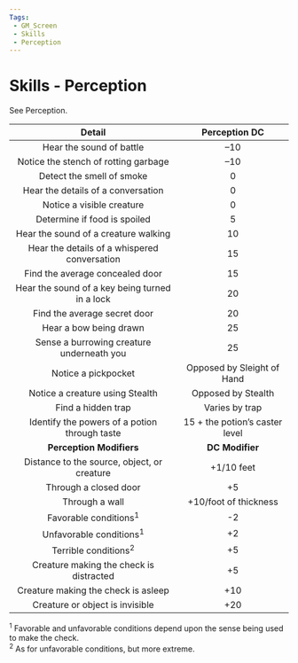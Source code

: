 ```yaml
---
Tags:
 - GM_Screen
 - Skills
 - Perception
---
```

# Skills - Perception

See Perception.

|                   **Detail**                   |       **Perception DC**        |
|:----------------------------------------------:|:------------------------------:|
|            Hear the sound of battle            |              –10               |
|      Notice the stench of rotting garbage      |              –10               |
|           Detect the smell of smoke            |               0                |
|       Hear the details of a conversation       |               0                |
|           Notice a visible creature            |               0                |
|          Determine if food is spoiled          |               5                |
|      Hear the sound of a creature walking      |               10               |
|  Hear the details of a whispered conversation  |               15               |
|        Find the average concealed door         |               15               |
| Hear the sound of a key being turned in a lock |               20               |
|          Find the average secret door          |               20               |
|             Hear a bow being drawn             |               25               |
|   Sense a burrowing creature underneath you    |               25               |
|              Notice a pickpocket               |   Opposed by Sleight of Hand   |
|        Notice a creature using Stealth         |       Opposed by Stealth       |
|               Find a hidden trap               |         Varies by trap         |
| Identify the powers of a potion through taste  | 15 + the potion’s caster level |
|            **Perception Modifiers**            |        **DC Modifier**         |
|  Distance to the source, object, or creature   |           +1/10 feet           |
|             Through a closed door              |               +5               |
|                 Through a wall                 |     +10/foot of thickness      |
|        Favorable conditions<sup>1</sup>        |               -2               |
|       Unfavorable conditions<sup>1</sup>       |               +2               |
|        Terrible conditions<sup>2</sup>         |               +5               |
|    Creature making the check is distracted     |               +5               |
|      Creature making the check is asleep       |              +10               |
|        Creature or object is invisible         |              +20               | 

<sup>1</sup> Favorable and unfavorable conditions depend upon the sense being used to make the check.  
<sup>2</sup> As for unfavorable conditions, but more extreme.
